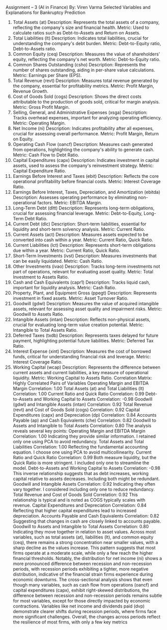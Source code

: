 Assignment – 3 (AI in Finance)
By: Viren Varma
Selected Variables and Explanations for Bankruptcy Prediction
1. Total Assets (at)
Description: Represents the total assets of a company, reflecting the company's size and
financial health.
Metric: Used to calculate ratios such as Debt-to-Assets and Return on Assets.
2. Total Liabilities (lt)
Description: Indicates total liabilities, crucial for understanding the company's debt burden.
Metric: Debt-to-Equity ratio, Debt-to-Assets ratio.
3. Common Equity (ceq)
Description: Measures the value of shareholders' equity, reflecting the company's net worth.
Metric: Debt-to-Equity ratio.
4. Common Shares Outstanding (csho)
Description: Represents the number of shares outstanding, aiding in per-share value
calculations.
Metric: Earnings per Share (EPS).
5. Total Revenue (revt)
Description: Measures total revenue generated by the company, essential for profitability
metrics.
Metric: Profit Margin, Revenue Growth.
6. Cost of Goods Sold (cogs)
Description: Shows the direct costs attributable to the production of goods sold, critical for
margin analysis.
Metric: Gross Profit Margin.
7. Selling, General, and Administrative Expenses (xsga)
Description: Tracks overhead expenses, important for analyzing operating efficiency.
Metric: Operating Margin.
8. Net Income (ni)
Description: Indicates profitability after all expenses, crucial for assessing overall
performance.
Metric: Profit Margin, Return on Equity.
9. Operating Cash Flow (oancf)
Description: Measures cash generated from operations, highlighting the company's ability to
generate cash.
Metric: Cash Flow to Debt Ratio.
10. Capital Expenditures (capx)
Description: Indicates investment in capital assets, used to assess the company's
reinvestment strategy.
Metric: Capital Expenditure Ratio.
11. Earnings Before Interest and Taxes (ebit)
Description: Reflects the core operational profitability before financial costs.
Metric: Interest Coverage Ratio.
12. Earnings Before Interest, Taxes, Depreciation, and Amortization (ebitda)
Description: Assesses operating performance by eliminating non-operational factors.
Metric: EBITDA Margin.
13. Long-Term Debt (dltt)
Description: Represents long-term obligations, crucial for assessing financial leverage.
Metric: Debt-to-Equity, Long-Term Debt Ratio.
14. Current Debt (dlc)
Description: Short-term liabilities, essential for liquidity and short-term solvency analysis.
Metric: Current Ratio.
15. Current Assets (act)
Description: Measures assets expected to be converted into cash within a year.
Metric: Current Ratio, Quick Ratio.
16. Current Liabilities (lct)
Description: Represents short-term obligations due within a year.
Metric: Current Ratio, Quick Ratio.
17. Short-Term Investments (ivst)
Description: Measures investments that can be easily liquidated.
Metric: Cash Ratio.
18. Other Investments (ivao)
Description: Tracks long-term investments not part of operations, relevant for evaluating asset
quality.
Metric: Total Investment to Assets Ratio.
19. Cash and Cash Equivalents (capr1)
Description: Tracks liquid cash, important for liquidity analysis.
Metric: Cash Ratio.
20. Property, Plant, and Equipment Gross (ppegt)
Description: Represents investment in fixed assets.
Metric: Asset Turnover Ratio.
21. Goodwill (gdwl)
Description: Measures the value of acquired intangible assets, relevant for assessing asset
quality and impairment risks.
Metric: Goodwill to Assets Ratio.
22. Intangible Assets (intan)
Description: Reflects non-physical assets, crucial for evaluating long-term value creation
potential.
Metric: Intangible to Total Assets Ratio.
23. Deferred Taxes (txdb)
Description: Represents taxes delayed for future payment, highlighting potential future
liabilities.
Metric: Deferred Tax Ratio.
24. Interest Expense (xint)
Description: Measures the cost of borrowed funds, critical for understanding financial risk and
leverage.
Metric: Interest Coverage Ratio.
25. Working Capital (wcap)
Description: Represents the difference between current assets and current liabilities, a key
measure of operational liquidity.
Metric: Working Capital to Assets Ratio.
Correlation Matrix:
Highly Correlated Pairs of Variables
Operating Margin and EBITDA Margin
Correlation: 1.00
Total Assets (at) and Total Liabilities (lt)
Correlation: 1.00
Current Ratio and Quick Ratio
Correlation: 0.99
Debt-to-Assets and Working Capital to Assets
Correlation: -0.98
Goodwill (gdwl) and Intangible Assets (intan)
Correlation: 0.92
Total Revenue (revt) and Cost of Goods Sold (cogs)
Correlation: 0.92
Capital Expenditures (capx) and Depreciation (dp)
Correlation: 0.84
Accounts Payable (ap) and Cash Equivalents (che)
Correlation: 0.82
Goodwill to Assets and Intangible to Total Assets
Correlation: 0.80
The analysis reveals several key points:
Operating Margin and EBITDA Margin
Correlation: 1.00
Indicating they provide similar information. I retained only one using PCA to avoid redundancy.
Total Assets and Total Liabilities
Correlation: 1.00
Reflecting the fundamental accounting equation. I choose one using PCA to avoid multicollinearity.
Current Ratio and Quick Ratio
Correlation: 0.99
Both measure liquidity, but the Quick Ratio is more stringent. I included only one to streamline the
model.
Debt-to-Assets and Working Capital to Assets
Correlation: -0.98
This inverse relationship suggests that as debt increases, working capital relative to assets
decreases. Including both might be redundant.
Goodwill and Intangible Assets
Correlation: 0.92
Indicating they often vary together. I considered including only one to reduce redundancy.
Total Revenue and Cost of Goods Sold
Correlation: 0.92
This relationship is typical and is noted as COGS typically scales with revenue.
Capital Expenditures and Depreciation
Correlation: 0.84
Reflecting that higher capital expenditures lead to increased depreciation.
Accounts Payable and Cash Equivalents
Correlation: 0.82
Suggesting that changes in cash are closely linked to accounts payable.
Goodwill to Assets and Intangible to Total Assets
Correlation: 0.80
Indicating they move together in relation to asset values.
Across most variables, such as total assets (at), liabilities (lt), and common equity (ceq), there
remains a strong concentration near smaller values, with a sharp decline as the values increase. This
pattern suggests that most firms operate at a moderate scale, while only a few reach the higher
financial thresholds. Notably, the distribution for net income (ni) shows a more pronounced difference
between recession and non-recession periods, with recession periods exhibiting a tighter, more
negative distribution, indicative of the financial strain firms experience during economic downturns.
The cross-sectional analysis shows that even though many variables, such as cash flow from
operations (oancf) and capital expenditures (capx), exhibit right-skewed distributions, the difference
between recession and non-recession periods remains subtle for most variables, except for those
directly impacted by economic contractions. Variables like net income and dividends paid (dvp)
demonstrate clearer shifts during recession periods, where firms face more significant challenges.
Overall, the changes across periods reflect the resilience of most firms, with only a few key metrics
